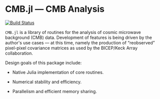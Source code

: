# CMB.jl — CMB Analysis

[![Build Status](https://travis-ci.org/jmert/CMB.jl.svg?branch=master)](https://travis-ci.org/jmert/CMB.jl)

`CMB.jl` is a library of routines for the analysis of cosmic microwave
background (CMB) data. Development of features is being driven by the author's
use cases — at this time, namely the production of “reobserved” pixel-pixel
covariance matrices as used by the BICEP/Keck Array collaboration.

Design goals of this package include:

  * Native Julia implementation of core routines.

  * Numerical stability and efficiency.

  * Parallelism and efficient memory sharing.


